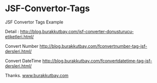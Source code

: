 # JSF-Convertor-Tags
JSF Convertor Tags Example

Detail : http://blog.burakkutbay.com/jsf-converter-donusturucu-etiketleri.html/

Convert Number http://blog.burakkutbay.com/fconvertnumber-tag-jsf-dersleri.html/

Convert DateTime http://blog.burakkutbay.com/fconvertdatetime-tag-jsf-dersleri.html/

Thanks.
www.burakkutbay.com
